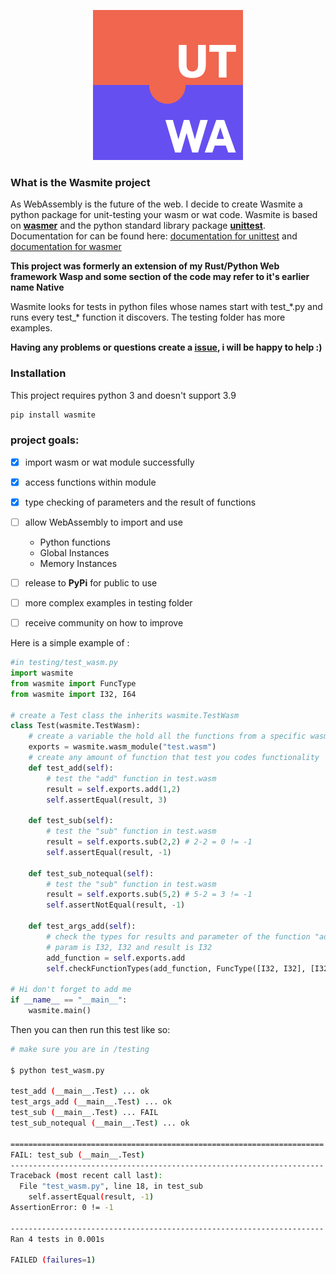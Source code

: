 <p align="center">
  <img src="images/logo.svg"/>
</p> 

### What is the Wasmite project
As WebAssembly is the future of the web. I decide to create Wasmite a python package for unit-testing your wasm or wat code. Wasmite is based on **[wasmer](https://wasmerio.github.io/wasmer-python/api/wasmer/)** and the python standard library package **[unittest](https://docs.python.org/3/library/unittest.html)**. Documentation for can be found here: [documentation for unittest](https://docs.python.org/3/library/unittest.html) and [documentation for wasmer](https://wasmerio.github.io/wasmer-python/api/wasmer/)

**This project was formerly an extension of my Rust/Python Web framework Wasp and some section of the code may refer to it's earlier name Native** 

Wasmite looks for tests in python files whose names start with test_\*.py and runs every test_\* function it discovers. The testing folder has more examples.

**Having any problems or questions create a [issue](https://github.com/yusuf8ahmed/Wasmite/issues/new), i will be happy to help :)**

### Installation

This project requires python 3 and doesn't support 3.9
```bash
pip install wasmite
```

### project goals:

- [x] import wasm or wat module successfully
- [x] access functions within module 
- [x] type checking of parameters and the result of functions
- [ ] allow WebAssembly to import and use 
    - Python functions
    - Global Instances
    - Memory Instances
- [ ] release to **PyPi** for public to use
- [ ] more complex examples in testing folder
- [ ] receive community on how to improve


Here is a simple example of :
```python
#in testing/test_wasm.py
import wasmite
from wasmite import FuncType
from wasmite import I32, I64

# create a Test class the inherits wasmite.TestWasm
class Test(wasmite.TestWasm):
    # create a variable the hold all the functions from a specific wasm file.
    exports = wasmite.wasm_module("test.wasm")
    # create any amount of function that test you codes functionality
    def test_add(self):
        # test the "add" function in test.wasm
        result = self.exports.add(1,2)
        self.assertEqual(result, 3) 
        
    def test_sub(self):
        # test the "sub" function in test.wasm
        result = self.exports.sub(2,2) # 2-2 = 0 != -1
        self.assertEqual(result, -1)
        
    def test_sub_notequal(self):
        # test the "sub" function in test.wasm
        result = self.exports.sub(5,2) # 5-2 = 3 != -1
        self.assertNotEqual(result, -1)

    def test_args_add(self):
        # check the types for results and parameter of the function "add"
        # param is I32, I32 and result is I32
        add_function = self.exports.add
        self.checkFunctionTypes(add_function, FuncType([I32, I32], [I32])) # result will fail
        
# Hi don't forget to add me         
if __name__ == "__main__":
    wasmite.main()
```
Then you can then run this test like so:
```bash
# make sure you are in /testing

$ python test_wasm.py

test_add (__main__.Test) ... ok
test_args_add (__main__.Test) ... ok
test_sub (__main__.Test) ... FAIL
test_sub_notequal (__main__.Test) ... ok

======================================================================
FAIL: test_sub (__main__.Test)
----------------------------------------------------------------------
Traceback (most recent call last):
  File "test_wasm.py", line 18, in test_sub
    self.assertEqual(result, -1)
AssertionError: 0 != -1

----------------------------------------------------------------------
Ran 4 tests in 0.001s

FAILED (failures=1)
```